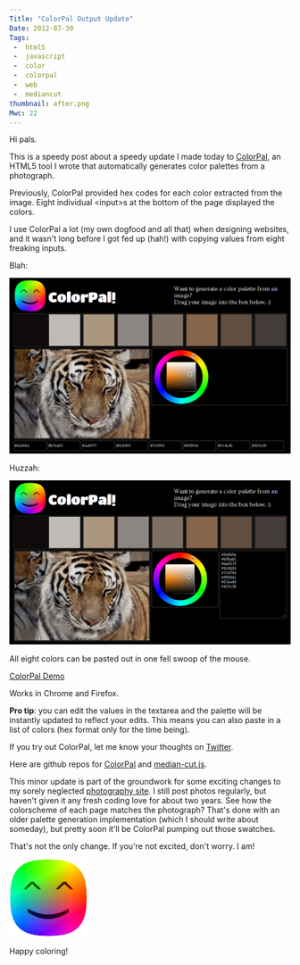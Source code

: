 ```yaml
---
Title: "ColorPal Output Update"
Date: 2012-07-30
Tags:
 -  html5
 -  javascript
 -  color
 -  colorpal
 -  web
 -  mediancut
thumbnail: after.png
Mwc: 22
---
```


Hi pals.

This is a speedy post about a speedy update I made today to
[ColorPal](/projects/colorpal/), an HTML5 tool I wrote that automatically
generates color palettes from a photograph.

Previously, ColorPal provided hex codes for each color extracted from the
image.  Eight individual &lt;input&gt;s at the bottom of the page displayed the
colors.

I use ColorPal a lot (my own dogfood and all that) when designing websites, and
it wasn't long before I got fed up (hah!) with copying values from eight
freaking inputs.

Blah:

![Before](before.png)

Huzzah:

![After](after.png)

All eight colors can be pasted out in one fell swoop of the mouse.

[ColorPal Demo](/projects/colorpal/)

Works in Chrome and Firefox.

**Pro tip**: you can edit the values in the textarea and the palette will be
instantly updated to reflect your edits.  This means you can also paste in
a list of colors (hex format only for the time being).

If you try out ColorPal, let me know your thoughts on
[Twitter](https://twitter.com/#!/mwcz).

Here are github repos for [ColorPal](https://github.com/mwcz/ColorPal) and
[median-cut.js](https://github.com/mwcz/median-cut-js).

This minor update is part of the groundwork for some exciting changes to my
sorely neglected [photography site](http://clayto.com/).  I still post photos
regularly, but haven't given it any fresh coding love for about two years.  See
how the colorscheme of each page matches the photograph?  That's done with an
older palette generation implementation (which I should write about someday),
but pretty soon it'll be ColorPal pumping out those swatches.  

That's not the only change.  If you're not excited, don't worry.  I am!

[<img src="colorpal_logo.png" alt="ColorPal logo" title="" />](/projects/colorpal)

Happy coloring!
